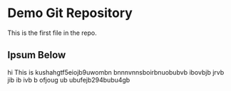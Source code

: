 # Demo Git Repository

This is the first file in the repo.

## Ipsum Below
hi This is kushahgtf5eiojb9uwombn bnnnvnnsboirbnuobubvb 
ibovbjb jrvb jib ib ivb b ofjoug ub ubufejb294bubu4gb